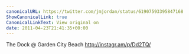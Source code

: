```yaml
---
canonicalURL: https://twitter.com/jmjordan/status/61907593395847168
ShowCanonicalLink: true
CanonicalLinkText: View original on
date: 2011-04-23T21:41:35+00:00
---
```

The Dock  @ Garden City Beach http://instagr.am/p/Dd2TQ/